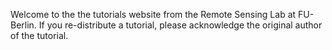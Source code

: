 Welcome to the the tutorials website from the Remote Sensing Lab at FU-Berlin.
If you re-distribute a tutorial, please acknowledge the original author of the tutorial.
